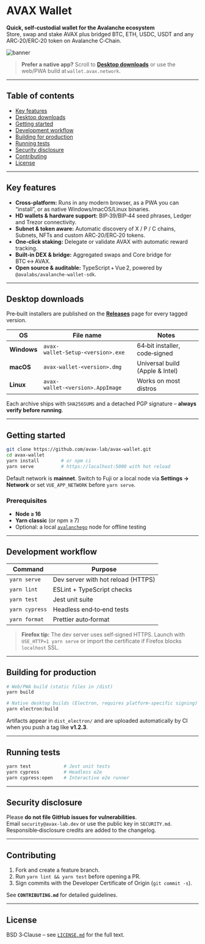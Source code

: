 # AVAX Wallet

**Quick, self‑custodial wallet for the Avalanche ecosystem**  
Store, swap and stake AVAX plus bridged BTC, ETH, USDC, USDT and any ARC‑20/ERC‑20 token on Avalanche C‑Chain.

![banner](public/og‑banner.png)

> **Prefer a native app?** Scroll to **[Desktop downloads](#desktop-downloads)** or use the web/PWA build at `wallet.avax.network`.

---

## Table of contents
- [Key features](#key-features)
- [Desktop downloads](#desktop-downloads)
- [Getting started](#getting-started)
- [Development workflow](#development-workflow)
- [Building for production](#building-for-production)
- [Running tests](#running-tests)
- [Security disclosure](#security-disclosure)
- [Contributing](#contributing)
- [License](#license)

---

## Key features
* **Cross‑platform:** Runs in any modern browser, as a PWA you can “install”, or as native Windows/macOS/Linux binaries.  
* **HD wallets & hardware support:** BIP‑39/BIP‑44 seed phrases, Ledger and Trezor connectivity.  
* **Subnet & token aware:** Automatic discovery of X / P / C chains, Subnets, NFTs and custom ARC‑20/ERC‑20 tokens.  
* **One‑click staking:** Delegate or validate AVAX with automatic reward tracking.  
* **Built‑in DEX & bridge:** Aggregated swaps and Core bridge for BTC ↔ AVAX.  
* **Open source & auditable:** TypeScript + Vue 2, powered by `@avalabs/avalanche-wallet-sdk`.  

---

## Desktop downloads
Pre‑built installers are published on the **[Releases](../../releases)** page for every tagged version.

| OS            | File name                              | Notes                             |
| ------------- | -------------------------------------- | --------------------------------- |
| **Windows**   | `avax-wallet‑Setup‑<version>.exe`      | 64‑bit installer, code‑signed     |
| **macOS**     | `avax-wallet‑<version>.dmg`            | Universal build (Apple & Intel)   |
| **Linux**     | `avax-wallet‑<version>.AppImage`       | Works on most distros             |

Each archive ships with `SHA256SUMS` and a detached PGP signature – **always verify before running**.

---

## Getting started

```bash
git clone https://github.com/avax-lab/avax-wallet.git
cd avax-wallet
yarn install        # or npm ci
yarn serve          # https://localhost:5000 with hot reload
```

Default network is **mainnet**. Switch to Fuji or a local node via **Settings → Network** or set `VUE_APP_NETWORK` before `yarn serve`.

### Prerequisites
- **Node ≥ 16**
- **Yarn classic** (or npm ≥ 7)
- Optional: a local [`avalanchego`](https://github.com/ava-labs/avalanchego) node for offline testing

---

## Development workflow

| Command          | Purpose                              |
| ---------------- | ------------------------------------ |
| `yarn serve`     | Dev server with hot reload (HTTPS)   |
| `yarn lint`      | ESLint + TypeScript checks           |
| `yarn test`      | Jest unit suite                      |
| `yarn cypress`   | Headless end‑to‑end tests            |
| `yarn format`    | Prettier auto‑format                 |

> **Firefox tip:** The dev server uses self‑signed HTTPS. Launch with `USE_HTTP=1 yarn serve` or import the certificate if Firefox blocks `localhost` SSL.

---

## Building for production

```bash
# Web/PWA build (static files in /dist)
yarn build

# Native desktop builds (Electron, requires platform‑specific signing)
yarn electron:build
```

Artifacts appear in `dist_electron/` and are uploaded automatically by CI when you push a tag like **v1.2.3**.

---

## Running tests

```bash
yarn test            # Jest unit tests
yarn cypress         # Headless e2e
yarn cypress:open    # Interactive e2e runner
```

---

## Security disclosure
Please **do not file GitHub issues for vulnerabilities**.  
Email `security@avax‑lab.dev` or use the public key in `SECURITY.md`. Responsible‑disclosure credits are added to the changelog.

---

## Contributing
1. Fork and create a feature branch.  
2. Run `yarn lint && yarn test` before opening a PR.  
3. Sign commits with the Developer Certificate of Origin (`git commit -s`).  

See **`CONTRIBUTING.md`** for detailed guidelines.

---

## License
BSD 3‑Clause – see [`LICENSE.md`](LICENSE.md) for the full text.
